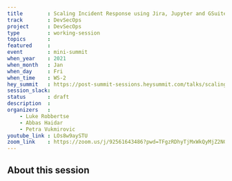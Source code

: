 ```yaml
---
title        : Scaling Incident Response using Jira, Jupyter and GSuite
track        : DevSecOps
project      : DevSecOps
type         : working-session
topics       :
featured     :
event        : mini-summit
when_year    : 2021
when_month   : Jan
when_day     : Fri
when_time    : WS-2
hey_summit   : https://post-summit-sessions.heysummit.com/talks/scaling-incident-response-using-jira-jupyter-and-gsuite/
session_slack:
status       : draft
description  :
organizers   :
    - Luke Robbertse
    - Abbas Haidar
    - Petra Vukmirovic
youtube_link : LOs8w9aySTU
zoom_link    : https://zoom.us/j/92561643486?pwd=TFgzRDhyTjMxWkQyMjZ2NGo5cFpWdz09
---
```


## About this session
